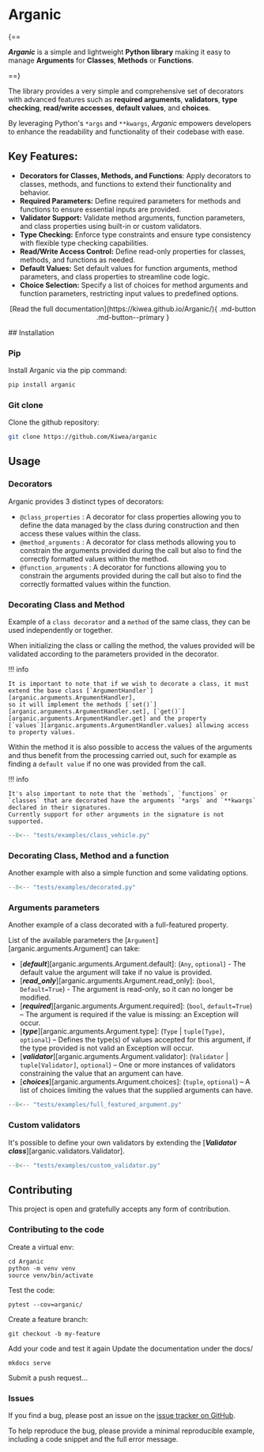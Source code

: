 # Arganic

{==

***Arganic*** is a simple and lightweight **Python library** making it easy to manage **Arguments** for **Classes**, **Methods** or **Functions**.

==}

The library provides a very simple and comprehensive set of decorators with advanced features such as
**required arguments**, **validators**, **type checking**,
**read/write accesses**, **default values**, and **choices**.

By leveraging Python's `*args` and `**kwargs`, *Arganic*
empowers developers to enhance the readability and functionality of
their codebase with ease.

## Key Features:

 - **Decorators for Classes, Methods, and Functions**: Apply decorators to classes, methods, and functions to extend their functionality and behavior.
 - **Required Parameters:** Define required parameters for methods and functions to ensure essential inputs are provided.
 - **Validator Support:** Validate method arguments, function parameters, and class properties using built-in or custom validators.
 - **Type Checking:** Enforce type constraints and ensure type consistency with flexible type checking capabilities.
 - **Read/Write Access Control:** Define read-only properties for classes, methods, and functions as needed.
 - **Default Values:** Set default values for function arguments, method parameters, and class properties to streamline code logic.
 - **Choice Selection:** Specify a list of choices for method arguments and function parameters, restricting input values to predefined options.

<p style="text-align: center" markdown>
 [Read the full documentation](https://kiwea.github.io/Arganic/){ .md-button .md-button--primary }
</p>
## Installation

### Pip

Install Arganic via the pip command:

``` bash
pip install arganic
```

### Git clone

Clone the github repository:

``` bash
git clone https://github.com/Kiwea/arganic
```

## Usage

### Decorators

Arganic provides 3 distinct types of decorators:

 - `@class_properties` : A decorator for class properties allowing you to define the data managed by the class during construction and then access these values within the class.
 - `@method_arguments` : A decorator for class methods allowing you to constrain the arguments provided during the call but also to find the correctly formatted values within the method.
 - `@function_arguments` : A decorator for functions allowing you to constrain the arguments provided during the call but also to find the correctly formatted values within the function.

### Decorating Class and Method

Example of a `class decorator` and a `method` of the same class, they can be used independently or together.

When initializing the class or calling the method, the values provided will be validated according to the parameters provided in the decorator.

!!! info

    It is important to note that if we wish to decorate a class, it must extend the base class [`ArgumentHandler`][arganic.arguments.ArgumentHandler],
    so it will implement the methods [`set()`][arganic.arguments.ArgumentHandler.set], [`get()`][arganic.arguments.ArgumentHandler.get] and the property
    [`values`][arganic.arguments.ArgumentHandler.values] allowing access to property values.

Within the method it is also possible to access the values of the arguments and thus benefit from the processing carried out, such for example as finding
a `default value` if no one was provided from the call.

!!! info

    It's also important to note that the `methods`, `functions` or `classes` that are decorated have the arguments `*args` and `**kwargs` declared in their signatures. 
    Currently support for other arguments in the signature is not supported.

``` py title="A simple Vehicle class decorated with three properties, and his decorated method drive() ." linenums="1" hl_lines="9-22 34-41"
--8<-- "tests/examples/class_vehicle.py"
```

### Decorating Class, Method and a function

Another example with also a simple function and some validating options.

``` py title="Another full-featured example decorating Class, Method and Function." linenums="1" hl_lines="18-40 50-69 74-82"
--8<-- "tests/examples/decorated.py"
```

### Arguments parameters

Another example of a class decorated with a full-featured property.

List of the available parameters the [`Argument`][arganic.arguments.Argument] can take:

 - [***default***][arganic.arguments.Argument.default]: (`Any`, `optional`) - The default value the argument will take if no value is provided.
 - [***read_only***][arganic.arguments.Argument.read_only]: (`bool`, `Default=True`) - The argument is read-only, so it can no longer be modified.
 - [***required***][arganic.arguments.Argument.required]: (`bool`, `default=True`) – The argument is required if the value is missing: an Exception will occur.
 - [***type***][arganic.arguments.Argument.type]: (`Type` | `tuple[Type]`, `optional`) – Defines the type(s) of values accepted for this argument, if the type provided is not valid an Exception will occur.
 - [***validator***][arganic.arguments.Argument.validator]: (`Validator` | `tuple[Validator]`, `optional`) – One or more instances of validators constraining the value that an argument can have.
 - [***choices***][arganic.arguments.Argument.choices]: (`tuple`, `optional`) – A list of choices limiting the values that the supplied arguments can have.

``` py title="Full featured argument.." linenums="1" hl_lines="6-15"
--8<-- "tests/examples/full_featured_argument.py"
```

### Custom validators

It's possible to define your own validators by extending the [***Validator class***][arganic.validators.Validator].

``` py title="A custom validator example." linenums="1" hl_lines="5-12 15-24"
--8<-- "tests/examples/custom_validator.py"
```

## Contributing

This project is open and gratefully accepts any form of contribution.

### Contributing to the code

Create a virtual env:

    cd Arganic
    python -m venv venv
    source venv/bin/activate

Test the code:

    pytest --cov=arganic/

Create a feature branch:

    git checkout -b my-feature

Add your code and test it again
Update the documentation under the docs/

    mkdocs serve

Submit a push request...

### Issues

If you find a bug, please post an issue on the [issue tracker on GitHub](https://github.com/Kiwea/Arganic/issues).

To help reproduce the bug, please provide a minimal reproducible example, including a code snippet and the full error message.
